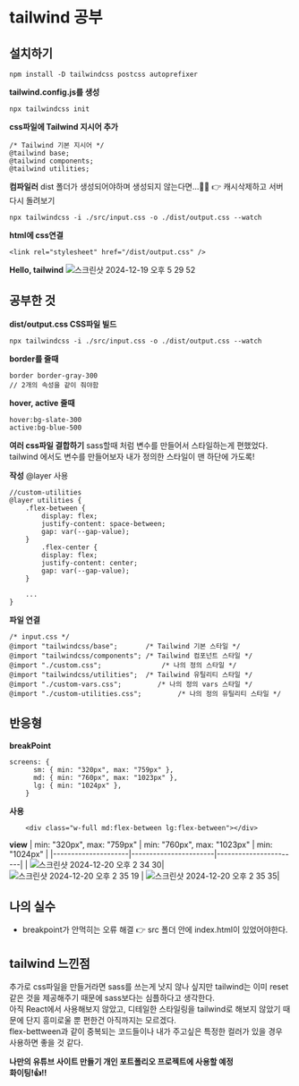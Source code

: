 # tailwind 공부

## 설치하기
```
npm install -D tailwindcss postcss autoprefixer
```
**tailwind.config.js를 생성**
```
npx tailwindcss init
```
**css파일에 Tailwind 지시어 추가**
```
/* Tailwind 기본 지시어 */
@tailwind base;
@tailwind components;
@tailwind utilities;
```
**컴파일러**
dist 폴더가 생성되어야하며 생성되지 않는다면...🥲🥲
👉 캐시삭제하고 서버 다시 돌려보기
```
npx tailwindcss -i ./src/input.css -o ./dist/output.css --watch
```

**html에 css연결**
```
<link rel="stylesheet" href="/dist/output.css" />
```
**Hello, tailwind**
![스크린샷 2024-12-19 오후 5 29 52](https://github.com/user-attachments/assets/475be9fc-4f7d-46dc-91a4-8ffed2e4a42e)

## 공부한 것
**dist/output.css CSS파일 빌드**
```
npx tailwindcss -i ./src/input.css -o ./dist/output.css --watch
```
**border를 줄때**
```
border border-gray-300
// 2개의 속성을 같이 줘야함
```

**hover, active 줄때**
```
hover:bg-slate-300
active:bg-blue-500
```

**여러 css파일 결합하기**
sass할때 처럼 변수를 만들어서 스타일하는게 편했었다.
tailwind 에서도 변수를 만들어보자
내가 정의한 스타일이 맨 하단에 가도록!

**작성**
@layer 사용
```
//custom-utilities
@layer utilities {
    .flex-between {
        display: flex;
        justify-content: space-between;
        gap: var(--gap-value);
    }
        .flex-center {
        display: flex;
        justify-content: center;
        gap: var(--gap-value);
    }

    ...
}
```
**파일 연결**
```
/* input.css */
@import "tailwindcss/base";       /* Tailwind 기본 스타일 */
@import "tailwindcss/components"; /* Tailwind 컴포넌트 스타일 */
@import "./custom.css";               /* 나의 정의 스타일 */
@import "tailwindcss/utilities";  /* Tailwind 유틸리티 스타일 */
@import "./custom-vars.css";         /* 나의 정의 vars 스타일 */
@import "./custom-utilities.css";         /* 나의 정의 유틸리티 스타일 */
```

## 반응형
**breakPoint**
```
screens: {
      sm: { min: "320px", max: "759px" },
      md: { min: "760px", max: "1023px" },
      lg: { min: "1024px" },
    }
```

**사용**
```
    <div class="w-full md:flex-between lg:flex-between"></div>

```

**view**
| min: "320px", max: "759px"       | min: "760px", max: "1023px"         | min: "1024px"         |
|---------------------|-----------------------|-----------------------|
| ![스크린샷 2024-12-20 오후 2 34 30](https://github.com/user-attachments/assets/26842fa7-b973-4700-895c-ba4e9e5fc44f)| ![스크린샷 2024-12-20 오후 2 35 19](https://github.com/user-attachments/assets/8c594571-7c56-4be6-8e7b-6d0c241d7094) | ![스크린샷 2024-12-20 오후 2 35 35](https://github.com/user-attachments/assets/8c2cb4ea-d2e1-4169-b8f2-c4c9a29387c3)|

## 나의 실수
- breakpoint가 안먹히는 오류 해결
👉 src 폴더 안에 index.html이 있었어야한다.

## tailwind 느낀점
추가로 css파일을 만들거라면 sass를 쓰는게 낫지 않나 싶지만 tailwind는 이미 reset같은 것을 제공해주기 때문에 sass보다는 심플하다고 생각한다.
</br>
아직 React에서 사용해보지 않았고, 디테일한 스타일링을 tailwind로 해보지 않았기 때문에 단지 흥미로울 뿐 편한건 아직까지는 모르겠다.
</br>
flex-bettween과 같이 중복되는 코드들이나 내가 주고싶은 특정한 컬러가 있을 경우 사용하면 좋을 것 같다.

**나만의 유튜브 사이트 만들기 개인 포트폴리오 프로젝트에 사용할 예정 </br>화이팅!👍‼️**